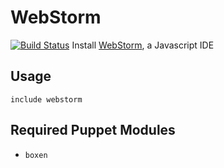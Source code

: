 # WebStorm
[![Build Status](https://api.travis-ci.org/xavifuefer/puppet-webstorm.png?branch=master)](https://travis-ci.org/xavifuefer/puppet-webstorm) Install [WebStorm](http://www.jetbrains.com/webstorm/), a Javascript IDE

## Usage

```puppet
include webstorm
```

## Required Puppet Modules

* `boxen`
